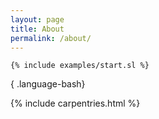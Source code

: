 ```yaml
---
layout: page
title: About
permalink: /about/
---
```


```
{% include examples/start.sl %}
```
{ .language-bash}

{% include carpentries.html %}